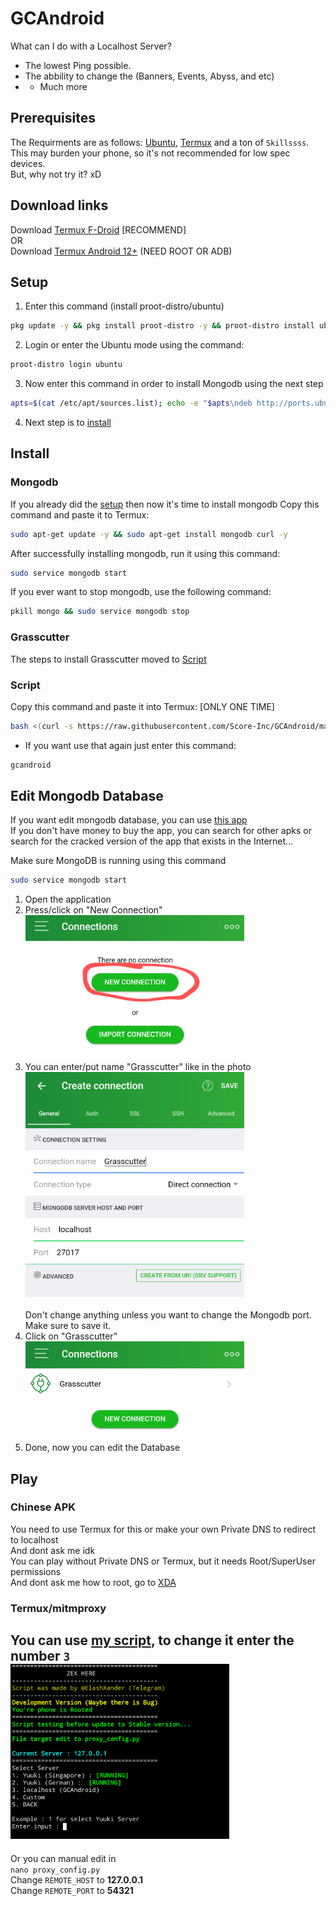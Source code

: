 # GCAndroid
What can I do with a Localhost Server?
* The lowest Ping possible.
* The abbility to change the (Banners, Events, Abyss, and etc)
* + Much more
## Prerequisites
The Requirments are as follows: [Ubuntu](https://ubuntu.com), [Termux](https://termux.dev/en/) and a ton of `Skillssss`. This may burden your phone, so it's not recommended for low spec devices. \
But, why not try it? xD

## Download links
Download [Termux F-Droid](https://f-droid.org/repo/com.termux_118.apk) [RECOMMEND]\
OR\
Download [Termux Android 12+](https://github.com/HardcodedCat/termux-monet) (NEED ROOT OR ADB)

## Setup
1. Enter this command (install proot-distro/ubuntu)
```bash
pkg update -y && pkg install proot-distro -y && proot-distro install ubuntu
```
2. Login or enter the Ubuntu mode using the command:
```bash
proot-distro login ubuntu
```
3. Now enter this command in order to install Mongodb using the next step
```bash
apts=$(cat /etc/apt/sources.list); echo -e "$apts\ndeb http://ports.ubuntu.com/ubuntu-ports/ focal main restricted\ndeb http://ports.ubuntu.com/ubuntu-ports/ focal-updates main restricted\ndeb http://ports.ubuntu.com/ubuntu-ports/ focal universe" > /etc/apt/sources.list && apt update && apt install sudo
```
4. Next step is to [install](https://github.com/ElaXan/GCAndroid#install)



## Install
### Mongodb
If you already did the [setup](https://github.com/Score-Inc/GCAndroid#setup) then now it's time to install mongodb
Copy this command and paste it to Termux:
```bash
sudo apt-get update -y && sudo apt-get install mongodb curl -y
```
After successfully installing mongodb, run it using this command:
```bash
sudo service mongodb start
```
If you ever want to stop mongodb, use the following command:
```bash
pkill mongo && sudo service mongodb stop
```

### Grasscutter
The steps to install Grasscutter moved to [Script](https://github.com/Score-Inc/GCAndroid#script)

### Script
Copy this command and paste it into Termux:
[ONLY ONE TIME]
```bash
bash <(curl -s https://raw.githubusercontent.com/Score-Inc/GCAndroid/main/install.sh)
```
* If you want use that again just enter this command:
```bash
gcandroid
```

## Edit Mongodb Database
If you want edit mongodb database, you can use [this app](https://play.google.com/store/apps/details?id=com.mongolime.app)\
If you don't have money to buy the app, you can search for other apks or search for the cracked version of the app that exists in the Internet...

Make sure MongoDB is running using this command
```bash
sudo service mongodb start
```
1. Open the application
2. Press/click on "New Connection"\
<img src="img/databaseEdit1.png" width="350"/><br />
3. You can enter/put name "Grasscutter" like in the photo\
<img src="img/databaseEdit2.png" width="350"/><br />\
Don't change anything unless you want to change the Mongodb port. Make sure to save it.
4. Click on "Grasscutter"\
<img src="img/databaseEdit3.png" width="350"/><br />
5. Done, now you can edit the Database


## Play
### Chinese APK
You need to use Termux for this or make your own Private DNS to redirect to localhost\
And dont ask me idk\
You can play without Private DNS or Termux, but it needs Root/SuperUser permissions\
And dont ask me how to root, go to [XDA](https://www.xda-developers.com/)


### Termux/mitmproxy
You can use [my script](https://github.com/Score-Inc/AnimeGamePatch), to change it enter the number `3`\
<img src="img/termuxsss.png" width="350"/><br />
------------------------------
Or you can manual edit in\
`nano proxy_config.py`\
Change `REMOTE_HOST` to **127.0.0.1**\
Change `REMOTE_PORT` to **54321**
